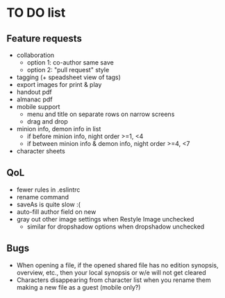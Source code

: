 # TO DO list

## Feature requests

- collaboration
  - option 1: co-author same save
  - option 2: "pull request" style
- tagging (+ speadsheet view of tags)
- export images for print & play
- handout pdf
- almanac pdf
- mobile support
  - menu and title on separate rows on narrow screens
  - drag and drop
- minion info, demon info in list
  - if before minion info, night order >=1, <4
  - if between minion info & demon info, night order >=4, <7
- character sheets

## QoL

- fewer rules in .eslintrc
- rename command
- saveAs is quite slow :(
- auto-fill author field on new
- gray out other image settings when Restyle Image unchecked
  - similar for dropshadow options when dropshadow unchecked

## Bugs

- When opening a file, if the opened shared file has no edition synopsis, overview, etc., then your local synopsis or w/e will not get cleared
- Characters disappearing from character list when you rename them making a new file as a guest (mobile only?)
